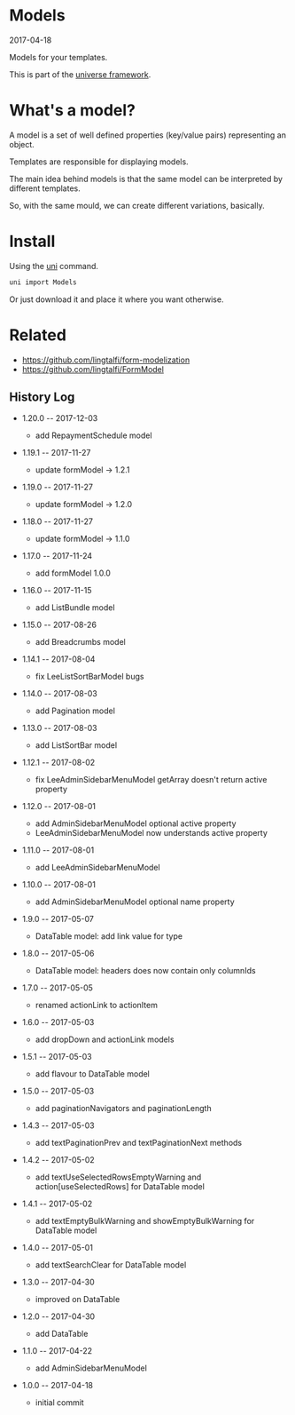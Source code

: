 Models
===========
2017-04-18



Models for your templates.


This is part of the [universe framework](https://github.com/karayabin/universe-snapshot).





What's a model?
===========

A model is a set of well defined properties (key/value pairs) representing an object.

Templates are responsible for displaying models.

The main idea behind models is that the same model can be interpreted by different templates.

So, with the same mould, we can create different variations, basically.






Install
==========
Using the [uni](https://github.com/lingtalfi/universe-naive-importer) command.
```bash
uni import Models
```

Or just download it and place it where you want otherwise.






Related
=========
- https://github.com/lingtalfi/form-modelization
- https://github.com/lingtalfi/FormModel



History Log
------------------
    
- 1.20.0 -- 2017-12-03

    - add RepaymentSchedule model
    
- 1.19.1 -- 2017-11-27

    - update formModel -> 1.2.1
    
- 1.19.0 -- 2017-11-27

    - update formModel -> 1.2.0
    
- 1.18.0 -- 2017-11-27

    - update formModel -> 1.1.0
    
- 1.17.0 -- 2017-11-24

    - add formModel 1.0.0
    
- 1.16.0 -- 2017-11-15

    - add ListBundle model
    
- 1.15.0 -- 2017-08-26

    - add Breadcrumbs model
    
- 1.14.1 -- 2017-08-04

    - fix LeeListSortBarModel bugs
    
- 1.14.0 -- 2017-08-03

    - add Pagination model
    
- 1.13.0 -- 2017-08-03

    - add ListSortBar model
    
- 1.12.1 -- 2017-08-02

    - fix LeeAdminSidebarMenuModel getArray doesn't return active property
    
- 1.12.0 -- 2017-08-01

    - add AdminSidebarMenuModel optional active property
    - LeeAdminSidebarMenuModel now understands active property 
    
- 1.11.0 -- 2017-08-01

    - add LeeAdminSidebarMenuModel
    
- 1.10.0 -- 2017-08-01

    - add AdminSidebarMenuModel optional name property

- 1.9.0 -- 2017-05-07

    - DataTable model: add link value for type 
    
- 1.8.0 -- 2017-05-06

    - DataTable model: headers does now contain only columnIds 
    
- 1.7.0 -- 2017-05-05

    - renamed actionLink to actionItem
    
- 1.6.0 -- 2017-05-03

    - add dropDown and actionLink models
    
- 1.5.1 -- 2017-05-03

    - add flavour to DataTable model
    
- 1.5.0 -- 2017-05-03

    - add paginationNavigators and paginationLength
    
- 1.4.3 -- 2017-05-03

    - add textPaginationPrev and textPaginationNext methods
    
- 1.4.2 -- 2017-05-02

    - add textUseSelectedRowsEmptyWarning and action\[useSelectedRows] for DataTable model
    
- 1.4.1 -- 2017-05-02

    - add textEmptyBulkWarning and showEmptyBulkWarning for DataTable model
    
- 1.4.0 -- 2017-05-01

    - add textSearchClear for DataTable model 
    
- 1.3.0 -- 2017-04-30

    - improved on DataTable
    
- 1.2.0 -- 2017-04-30

    - add DataTable
    
- 1.1.0 -- 2017-04-22

    - add AdminSidebarMenuModel
    
- 1.0.0 -- 2017-04-18

    - initial commit